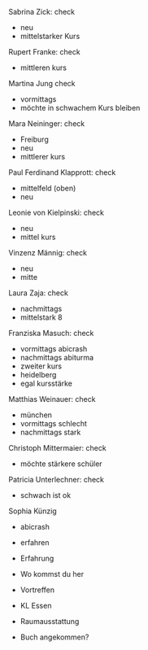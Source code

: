Sabrina Zick: check
- neu
- mittelstarker Kurs

Rupert Franke: check
- mittleren kurs

Martina Jung check
- vormittags
- möchte in schwachem Kurs bleiben

Mara Neininger: check
- Freiburg
- neu
- mittlerer kurs

Paul Ferdinand Klapprott: check
- mittelfeld (oben)
- neu

Leonie von Kielpinski: check
- neu
- mittel kurs

Vinzenz Männig: check
- neu
- mitte

Laura Zaja: check
- nachmittags
- mittelstark 8

Franziska Masuch: check
- vormittags abicrash
- nachmittags abiturma
- zweiter kurs
- heidelberg
- egal kursstärke

Matthias Weinauer: check
- münchen
- vormittags schlecht
- nachmittags stark

Christoph Mittermaier: check
- möchte stärkere schüler 

Patricia Unterlechner: check
- schwach ist ok

Sophia Künzig
- abicrash
- erfahren

- Erfahrung
- Wo kommst du her
- Vortreffen
- KL Essen
- Raumausstattung
- Buch angekommen?
